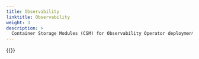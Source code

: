 ```yaml
---
title: Observability
linktitle: Observability
weight: 3
description: >
  Container Storage Modules (CSM) for Observability Operator deployment
--- 
```


{{<include file="content/docs/getting-started/installation/operator/openshift_modules/observability.md" Var="powerstore" labels="powerstore" hideClasses="1,2,3" >}}
